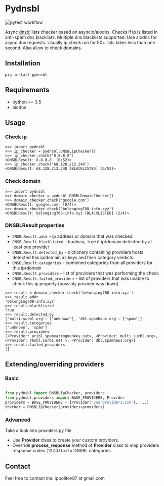 # Pydnsbl
![pytest workflow](https://github.com/dmippolitov/pydnsbl/actions/workflows/python-app.yml/badge.svg)

Async [dnsbl](https://en.wikipedia.org/wiki/DNSBL) lists checker based
on asyncio/aiodns. Checks if ip is listed in anti-spam dns blacklists.
Multiple dns blacklists supported. Use aiodns for async dns requests.
Usually ip check run for 50+ lists takes less than one second. Also allow to check domains.

## Installation

`pip install pydnsbl`

## Requirements

- python >= 3.5
- aiodns

## Usage
### Check ip
```
>>> import pydnsbl
>>> ip_checker = pydnsbl.DNSBLIpChecker()
>>> ip_checker.check('8.8.8.8')
<DNSBLResult: 8.8.8.8  (0/52)>
>>> ip_checker.check('68.128.212.240')
<DNSBLResult: 68.128.212.240 [BLACKLISTED] (6/52)>
```
### Check domain
```
>>> import pydnsbl
>>> domain_checker = pydnsbl.DNSBLDomainChecker()
>>> domain_checker.check('google.com')
<DNSBLResult: google.com  (0/4)>
>>> domain_checker.check('belonging708-info.xyz')
<DNSBLResult: belonging708-info.xyz [BLACKLISTED] (2/4)>
```

### DNSBLResult properties
- `DNSBLResult.addr` - ip address or domain that was checked
- `DNSBLResult.blacklisted` - boolean, True if ip/domain detected by at least one provider
- `DNSBLResult.detected_by` - dictionary containing providers hosts detected this ip/domain as keys and 
their category verdicts
- `DNSBLResult.categories` - combined categories from all providers for this ip/domain
- `DNSBLResult.providers` - list of providers that was performing the check
- `DNSBLResult.failed_providers` - list of providers that was unable to check this ip properly (possibly provider was down)

```
>>> result = domain_checker.check('belonging708-info.xyz')
>>> result.addr
'belonging708-info.xyz'
>>> result.blacklisted
True
>>> result.detected_by
{'multi.surbl.org': ['unknown'], 'dbl.spamhaus.org': ['spam']}
>>> result.categories
{'unknown', 'spam'}
>>> result.providers
[<Provider: uribl.spameatingmonkey.net>, <Provider: multi.surbl.org>, <Provider: rhsbl.sorbs.net >, <Provider: dbl.spamhaus.org>]
>>> result.failed_providers
[]

```

## Extending/overriding providers

### Basic

```python
 
from pydnsbl import DNSBLIpChecker, providers
from pydnsbl.providers import BASE_PROVIDERS, Provider
providers = BASE_PROVIDERS + [Provider('yourprovider1.com'), ...]
checker = DNSBLIpChecker(providers=providers)
```

### Advanced

Take a look into providers.py file.

-   Use **Provider** class to create your custom providers.
-   Override **process_response** method of **Provider** class to map
    providers response codes (127.0.0.x) to DNSBL categories.

Contact
-------

Feel free to contact me: ippolitov87 at gmail.com
